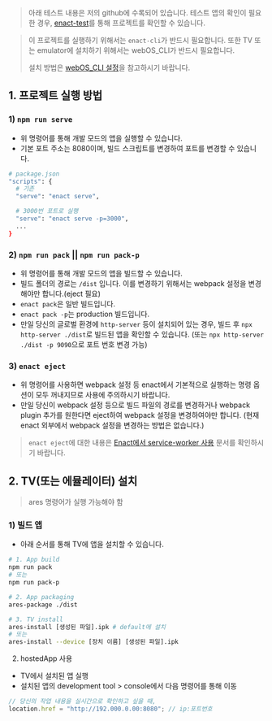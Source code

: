 > 아래 테스트 내용은 저의 github에 수록되어 있습니다. 테스트 앱의 확인이 필요한 경우, [enact-test](https://github.com/JaeyeoneeJ/enact-test)를 통해 프로젝트를 확인할 수 있습니다.

 > 이 프로젝트를 실행하기 위해서는 `enact-cli`가 반드시 필요합니다.
 > 또한 TV 또는 emulator에 설치하기 위해서는 webOS_CLI가 반드시 필요합니다.
 > 
 > 설치 방법은 [webOS_CLI 설정](./webOS_CLI_설정.md)을 참고하시기 바랍니다.


## 1. 프로젝트 실행 방법

### 1) `npm run serve`
- 위 명령어를 통해 개발 모드의 앱을 실행할 수 있습니다.
- 기본 포트 주소는 8080이며, 빌드 스크립트를 변경하여 포트를 변경할 수 있습니다.

```bash
# package.json
"scripts": {
  # 기존
  "serve": "enact serve",

  # 3000번 포트로 실행
  "serve": "enact serve -p=3000",
  ...
}
```

### 2) `npm run pack` || `npm run pack-p`
- 위 명령어를 통해 개발 모드의 앱을 빌드할 수 있습니다.
- 빌드 폴더의 경로는 `/dist` 입니다. 이를 변경하기 위해서는 webpack 설정을 변경해야만 합니다.(eject 필요)
- `enact pack`은 일반 빌드입니다.
- `enact pack -p`는 production 빌드입니다.
- 만일 당신의 글로벌 환경에 `http-server` 등이 설치되어 있는 경우, 빌드 후 `npx http-server ./dist`로 빌드된 앱을 확인할 수 있습니다. (또는 `npx http-server ./dist -p 9090`으로 포트 번호 변경 가능)

### 3) `enact eject`
- 위 명령어를 사용하면 webpack 설정 등 enact에서 기본적으로 실행하는 명령 옵션이 모두 꺼내지므로 사용에 주의하시기 바랍니다.
- 만일 당신이 webpack 설정 등으로 빌드 파일의 경로를 변경하거나 webpack plugin 추가를 원한다면 eject하여 webpack 설정을 변경하여야만 합니다.
  (현재 enact 외부에서 webpack 설정을 변경하는 방법은 없습니다.)

> `enact eject`에 대한 내용은 [Enact에서 service-worker 사용](./Enact에서_service-worker_사용.md) 문서를 확인하시기 바랍니다.


## 2. TV(또는 에뮬레이터) 설치

> ares 명령어가 실행 가능해야 함

### 1) 빌드 앱
- 아래 순서를 통해 TV에 앱을 설치할 수 있습니다.
```bash
# 1. App build
npm run pack
# 또는
npm run pack-p

# 2. App packaging
ares-package ./dist

# 3. TV install
ares-install [생성된 파일].ipk # default에 설치
# 또는
ares-install --device [장치 이름] [생성된 파일].ipk
```

2. hostedApp 사용
- TV에서 설치된 앱 실행
- 설치된 앱의 development tool > console에서 다음 명령어를 통해 이동

```js
// 당신의 작업 내용을 실시간으로 확인하고 싶을 때,
location.href = "http://192.000.0.00:8080"; // ip:포트번호
```
